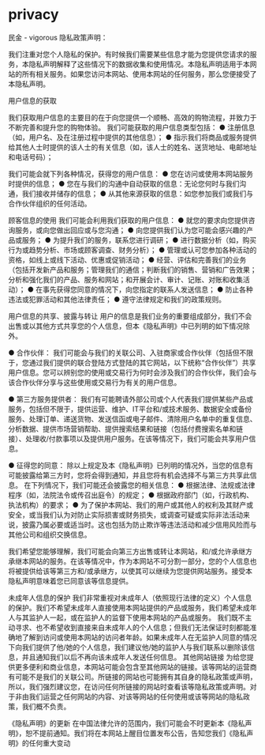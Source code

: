 # privacy
民金 - vigorous 隐私政策声明：

我们注重对您个人隐私的保护。有时候我们需要某些信息才能为您提供您请求的服务，本隐私声明解释了这些情况下的数据收集和使用情况。本隐私声明适用于本网站的所有相关服务。如果您访问本网站、使用本网站的任何服务，那么您便接受了本隐私声明。

用户信息的获取

我们获取用户信息的主要目的在于向您提供一个顺畅、高效的购物流程，并致力于不断完善和提升您的购物体验。
我们可能获取的用户信息类型包括：
● 注册信息（如，用户名、及在注册过程中提供的其他信息）；
● 指示我们将商品或服务提供给其他人士时提供的该人士的有关信息（如，该人士的姓名、送货地址、电邮地址和电话号码）；

我们可能会就下列各种情况，获得您的用户信息：
● 您在访问或使用本网站服务时提供的信息；
● 您在与我们的沟通中自动获取的信息：无论您何时与我们沟通，我们接收并储存的信息；
● 从其他来源获取的信息：如您参加我们或我们与合作伙伴组织的任何活动。

顾客信息的使用
我们可能会利用我们获取的用户信息：
● 就您的要求向您提供咨询服务，或向您做出回应或与您沟通；
● 向您提供我们认为您可能会感兴趣的产品或服务；
● 为提升我们的服务，联系您进行调研；
● 进行数据分析（如，购买行为或趋势分析、市场或顾客调查、财务分析）；
● 管理或认可您参加各种活动的资格，如线上或线下活动、优惠或促销活动；
● 经营、评估和完善我们的业务（包括开发新产品和服务；管理我们的通信；判断我们的销售、营销和广告效果；分析和强化我们的产品、服务和网站；和开展会计、审计、记账、对账和收集活动）；
● 在事先获得您同意的情况下，向您指定的联系人发送信息；
● 防止各种违法或犯罪活动和其他法律责任；
● 遵守法律规定和我们的政策规则。

用户信息的共享、披露与转让
用户的信息是我们业务的重要组成部分，我们不会出售或以其他方式共享您的个人信息，但本《隐私声明》中已列明的如下情况除外。

● 合作伙伴：
我们可能会与我们的关联公司、入驻商家或合作伙伴（包括但不限于，您通过我们提供的联合登陆方式登陆的其它网站，以下统称“合作伙伴”）共享用户信息。您可以辨别您的使用或交易行为何时会涉及我们的合作伙伴，我们会与该合作伙伴分享与这些使用或交易行为有关的用户信息。

● 第三方服务提供者：
我们有可能聘请外部公司或个人代表我们提供某些产品或服务，包括但不限于，提供运营、维护、IT平台和/或技术服务、数据安全或备份服务、处理订单、递送货物、发送信函或电子邮件、清除用户名单中的重复信息、分析数据、提供市场营销帮助、提供搜索结果和链接（包括付费搜索名单和链接）、处理收/付款事项以及提供用户服务。在该等情况下，我们可能会共享用户信息。

● 征得您的同意：
除以上规定及本《隐私声明》已列明的情况外，当您的信息有可能披露给第三方时，您将会得到通知，并且您将有机会选择不与第三方共享此信息。
在下列情况下，我们可能还会披露您的相关信息：
● 根据法律、法规或法律程序（如，法院法令或传召出庭令）的规定；
● 根据政府部门（如，行政机构、执法机构）的要求；
● 为了保护本网站、我们的用户或其他人的权利及其财产或安全，或当我们认为对防止实际损害或财务损失，或调查可疑或实际非法活动来说，披露乃属必要或适当时。这也包括为防止欺诈等违法活动和减少信用风险而与其他公司和组织交换信息。

我们希望您能够理解，我们可能会向第三方出售或转让本网站，和/或允许承继方承继本网站的服务。在该等情况中，作为本网站不可分割一部分，您的个人信息也将被提供给该等第三方和/或承继方，以使其可以继续为您提供网站服务。接受本隐私声明意味着您已同意该等信息提供。

未成年人信息的保护
我们非常重视对未成年人（依照现行法律的定义）个人信息的保护。我们不希望未成年人直接使用本网站提供的产品或服务，我们希望未成年人与其监护人一起，或在监护人的监督下使用本网站的产品或服务。
我们既不主动寻求、也不希望收到直接来自未成年人的个人信息；但我们无法保证时刻都能准确地了解到访问或使用本网站的访问者年龄。如果未成年人在无监护人同意的情况下向我们提供了他/她的个人信息，我们建议他/她的监护人与我们联系以删除该信息，并且通知我们以后不再向该未成年人发送任何信息。
其他网站链接
为给您提供更多便利和商业信息，本网站可能会包含至其他网站的链接。该等网站的运营商有可能不是我们的关联公司。所链接的网站也可能拥有其自身的隐私政策或声明，所以，我们强烈建议您，在访问任何所链接的网站时查看该等隐私政策或声明。对于非由我们运营之任何网站的内容、对该等网站的任何使用或该等网站的隐私政策，我们概不负责。

《隐私声明》的更新
在中国法律允许的范围内，我们可能会不时更新本《隐私声明》，恕不提前通知。我们将在本网站上醒目位置发布公告，告知您我们《隐私声明》的任何重大变动
